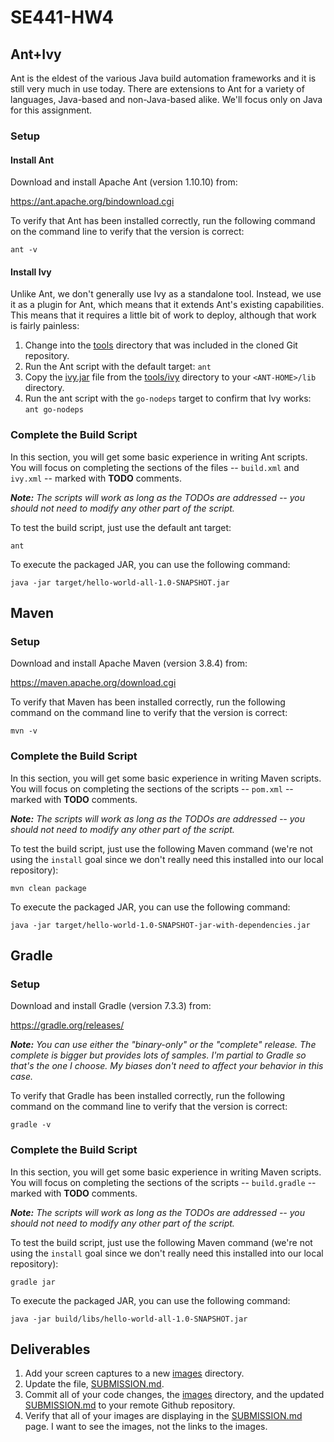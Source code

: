 # SE441-HW4

## Ant+Ivy
Ant is the eldest of the various Java build automation frameworks and it is still very much in use today. There are extensions to Ant for a variety of languages, Java-based and non-Java-based alike. We'll focus only on Java for this assignment.

### Setup

#### Install Ant
Download and install Apache Ant (version 1.10.10) from:

https://ant.apache.org/bindownload.cgi

To verify that Ant has been installed correctly, run the following command on the command line to verify that the version is correct:

```
ant -v
```

#### Install Ivy
Unlike Ant, we don't generally use Ivy as a standalone tool. Instead, we use it as a plugin for Ant, which means that it extends Ant's existing capabilities. This means that it requires a little bit of work to deploy, although that work is fairly painless:

1. Change into the [tools](tools) directory that was included in the cloned Git repository.
2. Run the Ant script with the default target: `ant`
3. Copy the [ivy.jar](tools/ivy/ivy.jar) file from the [tools/ivy](tools/ivy) directory to your `<ANT-HOME>/lib` directory.
4. Run the ant script with the `go-nodeps` target to confirm that Ivy works:
  `ant go-nodeps`

### Complete the Build Script
In this section, you will get some basic experience in writing Ant scripts. You will focus on completing the sections of the files -- `build.xml` and `ivy.xml` -- marked with **TODO** comments.

_**Note:** The scripts will work as long as the TODOs are addressed -- you should not need to modify any other part of the script._

To test the build script, just use the default ant target:

```
ant
```

To execute the packaged JAR, you can use the following command:

```
java -jar target/hello-world-all-1.0-SNAPSHOT.jar
```

## Maven
### Setup
Download and install Apache Maven (version 3.8.4) from:

https://maven.apache.org/download.cgi

To verify that Maven has been installed correctly, run the following command on the command line to verify that the version is correct:

```
mvn -v
```

### Complete the Build Script
In this section, you will get some basic experience in writing Maven scripts. You will focus on completing the sections of the scripts -- `pom.xml` -- marked with **TODO** comments.

_**Note:** The scripts will work as long as the TODOs are addressed -- you should not need to modify any other part of the script._

To test the build script, just use the following Maven command (we're not using the `install` goal since we don't really need this installed into our local repository):

```
mvn clean package
```

To execute the packaged JAR, you can use the following command:

```
java -jar target/hello-world-1.0-SNAPSHOT-jar-with-dependencies.jar
```

## Gradle
### Setup
Download and install Gradle (version 7.3.3) from:

https://gradle.org/releases/

_**Note:** You can use either the "binary-only" or the "complete" release. The complete is bigger but provides lots of samples. I'm partial to Gradle so that's the one I choose. My biases don't need to affect your behavior in this case._

To verify that Gradle has been installed correctly, run the following command on the command line to verify that the version is correct:

```
gradle -v
```

### Complete the Build Script
In this section, you will get some basic experience in writing Maven scripts. You will focus on completing the sections of the scripts -- `build.gradle` -- marked with **TODO** comments.

_**Note:** The scripts will work as long as the TODOs are addressed -- you should not need to modify any other part of the script._

To test the build script, just use the following Maven command (we're not using the `install` goal since we don't really need this installed into our local repository):

```
gradle jar
```

To execute the packaged JAR, you can use the following command:

```
java -jar build/libs/hello-world-all-1.0-SNAPSHOT.jar
```


## Deliverables
1. Add your screen captures to a new [images](images) directory.
2. Update the file, [SUBMISSION.md](SUBMISSION.md).
3. Commit all of your code changes, the [images](images) directory, and the updated [SUBMISSION.md](SUBMISSION.md) to your remote Github repository.
4. Verify that all of your images are displaying in the [SUBMISSION.md](SUBMISSION.md) page. I want to see the images, not the links to the images.

